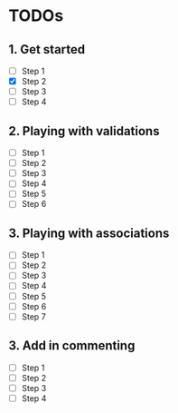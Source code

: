 # TODOs

## 1. Get started

- [ ] Step 1
- [x] Step 2
- [ ] Step 3
- [ ] Step 4

## 2. Playing with validations

- [ ] Step 1
- [ ] Step 2
- [ ] Step 3
- [ ] Step 4
- [ ] Step 5
- [ ] Step 6

## 3. Playing with associations

- [ ] Step 1
- [ ] Step 2
- [ ] Step 3
- [ ] Step 4
- [ ] Step 5
- [ ] Step 6
- [ ] Step 7

## 3. Add in commenting

- [ ] Step 1
- [ ] Step 2
- [ ] Step 3
- [ ] Step 4

